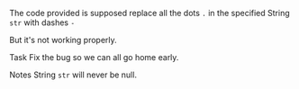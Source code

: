 The code provided is supposed replace all the dots `.` in the specified String `str` with dashes `-`

But it's not working properly.

Task
Fix the bug so we can all go home early.

Notes
String `str` will never be null.